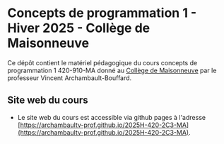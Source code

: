 # Concepts de programmation 1 - Hiver 2025 - Collège de Maisonneuve

Ce dépôt contient le matériel pédagogique du cours concepts de programmation 1
420-910-MA donné au [Collège de Maisonneuve](https://www.cmaisonneuve.qc.ca/)
par le professeur Vincent Archambault-Bouffard.

## Site web du cours
- Le site web du cours est accessible via github pages à l'adresse
  [https://archambaultv-prof.github.io/2025H-420-2C3-MA](https://archambaultv-prof.github.io/2025H-420-2C3-MA).
